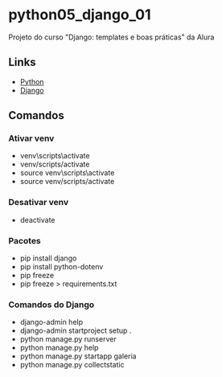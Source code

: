 # python05_django_01

Projeto do curso "Django: templates e boas práticas" da Alura

## Links

- [Python](https://www.python.org/)
- [Django](https://www.djangoproject.com/)

## Comandos

### Ativar venv

- venv\scripts\activate
- venv/scripts/activate
- source venv\scripts\activate
- source venv/scripts/activate

### Desativar venv

- deactivate

### Pacotes

- pip install django
- pip install python-dotenv
- pip freeze
- pip freeze > requirements.txt

### Comandos do Django

- django-admin help
- django-admin startproject setup .
- python manage.py runserver
- python manage.py help
- python manage.py startapp galeria
- python manage.py collectstatic
